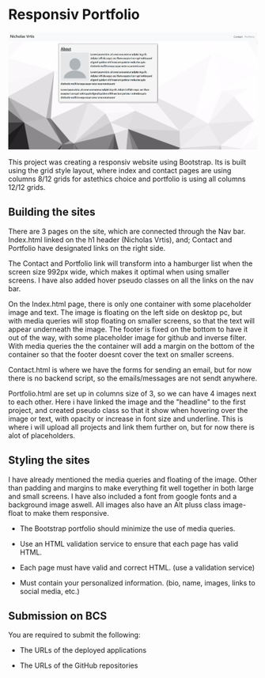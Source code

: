 # Responsiv Portfolio
   
![Responsiv Portfolio](./Assets/readmeImg.jpg)

This project was creating a responsiv website using Bootstrap.
Its is built using the grid style layout, where index and contact pages are using columns 8/12 grids for astethics choice and portfolio is using all columns 12/12 grids.

## Building the sites

There are 3 pages on the site, which are connected through the Nav bar. Index.html linked on the h1 header (Nicholas Vrtis), and; Contact and Portfolio have designated links on the right side.

The Contact and Portfolio link will transform into a hamburger list when the screen size  992px wide, which makes it optimal when using smaller screens. I have also added hover pseudo classes on all the links on the nav bar.

On the Index.html page, there is only one container with some placeholder image and text. The image is floating on the left side on desktop pc, but with media queries will stop floating on smaller screens, so that the text will appear underneath the image.
The footer is fixed on the bottom to have it out of the way, with some placeholder image for github and inverse filter. With media queries the the container will add a margin on the bottom of the container so that the footer doesnt cover the text on smaller screens.

Contact.html is where we have the forms for sending an email, but for now there is no backend script, so the emails/messages are not sendt anywhere.

Portfolio.html are set up in columns size of 3, so we can have 4 images next to each other. Here i have linked the image and the "headline" to the first project, and created pseudo class so that it show when hovering over the image or text, with opacity or increase in font size and underline. This is where i will upload all projects and link them further on, but for now there is alot of placeholders.

## Styling the sites

I have already mentioned the media queries and floating of the image. Other than padding and margins to make everything fit well together in both large and small screens. I have also included a font from google fonts and a background image aswell.
All images also have an Alt pluss class image-float to make them responsive.








<!-- # Unit 02 CSS and Bootstrap Homework: Responsive Portfolio

Responsive design ensures that web applications render well on a variety of devices and window or screen sizes. As a developer, you will likely be asked to create a mobile-first application or add responsive design to an existing application.  -->


<!-- ## Directions

First, you will use the Bootstrap CSS Framework to create a mobile responsive portfolio. How do you deliver this? Here are some guidelines:

* Create the following files files: `index.html`, `portfolio.html` and `contact.html`. -->

<!-- * Using Bootstrap, develop your portfolio site with the following items:

   * A navbar

   * A responsive layout

   * Responsive images -->

* The Bootstrap portfolio should minimize the use of media queries.
<!-- 
* Screenshots are provided as a reference in the `Assets/Images` folder. Your app does not need to be _exactly_ like the images. Use Bootstrap to create a similar, responsive layout. -->

<!-- ### Hints

* Use Bootstrap's grid system (containers, rows, and columns).

* On an `xs` screen, content should take up the entire screen. On `sm` and larger screens, you should have some margins on the left and right sides of the screen. Check out various sites on your mobile device vs. your computer to see examples of these differences. -->

* Use an HTML validation service to ensure that each page has valid HTML.

<!-- ### Minimum Requirements -->

<!-- * Functional, deployed application -->

<!-- * GitHub repository with README describing the project -->

<!-- * Navbar must be consistent on each page. -->

<!-- * Navbar on each page must contain links to Home/About, Contact, and Portfolio pages. -->

<!-- * All links must work. -->

<!-- * Must use semantic html. -->

* Each page must have valid and correct HTML. (use a validation service)

* Must contain your personalized information. (bio, name, images, links to social media, etc.)

<!-- * Must properly utilize Bootstrap components and grid system. -->

<!-- ### Bonus -->

<!-- * Using Bootstrap, make a sticky footer and use sub-rows and sub-columns on your portfolio site (**Hint:** Check out the Bootstrap documentation). -->

<!-- ## Commit Early and Often -->

<!-- One of the most important skills to master as a web developer is version control. Building the habit of committing via Git is important for two reasons: -->

<!-- * Your commit history is a signal to employers that you are actively working on projects and learning new skills. -->

<!-- * Your commit history allows you to revert your codebase in the event that you need to return to a previous state. -->

<!-- Follow these guidelines for committing: -->

<!-- * Make single-purpose commits for related changes to ensure a clean, manageable history. If you are fixing two issues, make two commits. -->

<!-- * Write descriptive, meaningful commit messages so that you and anyone else looking at your repository can easily understand its history. -->

<!-- * Don't commit half-done work, for the sake of your collaborators (and your future self!). -->

<!-- * Test your application before you commit to ensure functionality at every step in the development process. -->

<!-- We would like you to have well over 200 commits by graduation, so commit early and often! -->

## Submission on BCS

You are required to submit the following:

* The URLs of the deployed applications

* The URLs of the GitHub repositories

<!-- - - -

© 2019 Trilogy Education Services, a 2U, Inc. brand. All Rights Reserved. -->
